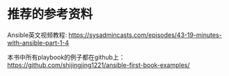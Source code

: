 # 推荐的参考资料


Ansible英文视频教程: https://sysadmincasts.com/episodes/43-19-minutes-with-ansible-part-1-4

本书中所有playbook的例子都在github上： https://github.com/shijingjing1221/ansible-first-book-examples/
